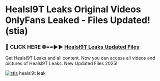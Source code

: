 # Healsl9T Leaks Original Videos 0nlyFans Leaked - Files Updated! (stia)

<h3>🔴 CLICK HERE 🌐==►► <a href="https://tinyurl.com/brd5kh86" rel="nofollow">Healsl9T Leaks Updated Files</a></h3>

Get Healsl9T Leaks and all content. Now you can access all videos and pictures of Healsl9T Leaks. New Updated Files 2025!

[![stia](https://i.imgur.com/K7sEzmb.gif)](https://tinyurl.com/brd5kh86)
healsl9t leak